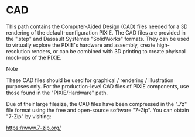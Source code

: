 # CAD
This path contains the Computer-Aided Design (CAD) files needed for a 3D rendering of the default-configuration PIXIE. The CAD files are provided in the ".step" and Dassault Systèmes "SolidWorks" formats. They can be used to virtually explore the PIXIE's hardware and assembly, create high-resolution renders, or can be combined with 3D printing to create phyiscal mock-ups of the PIXIE.

> [!NOTE]
> These CAD files should be used for graphical / rendering / illustration purposes only. For the production-level CAD files of PIXIE components, use those found in the "PIXIE/Hardware" path.

Due of their large filesize, the CAD files have been compressed in the ".7z" file format using the free and open-source software "7-Zip". You can obtain "7-Zip" by visiting:

https://www.7-zip.org/
